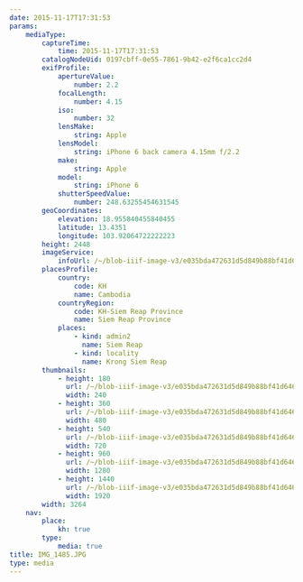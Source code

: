 ```yaml
---
date: 2015-11-17T17:31:53
params:
    mediaType:
        captureTime:
            time: 2015-11-17T17:31:53
        catalogNodeUid: 0197cbff-0e55-7861-9b42-e2f6ca1cc2d4
        exifProfile:
            apertureValue:
                number: 2.2
            focalLength:
                number: 4.15
            iso:
                number: 32
            lensMake:
                string: Apple
            lensModel:
                string: iPhone 6 back camera 4.15mm f/2.2
            make:
                string: Apple
            model:
                string: iPhone 6
            shutterSpeedValue:
                number: 248.63255454631545
        geoCoordinates:
            elevation: 18.955840455840455
            latitude: 13.4351
            longitude: 103.92064722222223
        height: 2448
        imageService:
            infoUrl: /~/blob-iiif-image-v3/e035bda472631d5d849b88bf41d646c970ce056ad025c4f44b16f02825efaed0/info.json
        placesProfile:
            country:
                code: KH
                name: Cambodia
            countryRegion:
                code: KH-Siem Reap Province
                name: Siem Reap Province
            places:
                - kind: admin2
                  name: Siem Reap
                - kind: locality
                  name: Krong Siem Reap
        thumbnails:
            - height: 180
              url: /~/blob-iiif-image-v3/e035bda472631d5d849b88bf41d646c970ce056ad025c4f44b16f02825efaed0/full/240%2C180/0/default.jpg
              width: 240
            - height: 360
              url: /~/blob-iiif-image-v3/e035bda472631d5d849b88bf41d646c970ce056ad025c4f44b16f02825efaed0/full/480%2C360/0/default.jpg
              width: 480
            - height: 540
              url: /~/blob-iiif-image-v3/e035bda472631d5d849b88bf41d646c970ce056ad025c4f44b16f02825efaed0/full/720%2C540/0/default.jpg
              width: 720
            - height: 960
              url: /~/blob-iiif-image-v3/e035bda472631d5d849b88bf41d646c970ce056ad025c4f44b16f02825efaed0/full/1280%2C960/0/default.jpg
              width: 1280
            - height: 1440
              url: /~/blob-iiif-image-v3/e035bda472631d5d849b88bf41d646c970ce056ad025c4f44b16f02825efaed0/full/1920%2C1440/0/default.jpg
              width: 1920
        width: 3264
    nav:
        place:
            kh: true
        type:
            media: true
title: IMG_1485.JPG
type: media
---
```

